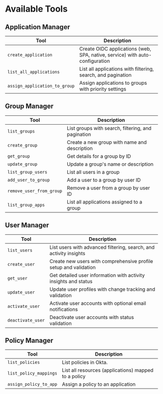 # Available Tools

## Application Manager
| Tool | Description |
|------|-------------|
| `create_application` | Create OIDC applications (web, SPA, native, service) with auto-configuration |
| `list_all_applications` | List all applications with filtering, search, and pagination |
| `assign_application_to_group` | Assign applications to groups with priority settings |

## Group Manager
| Tool | Description |
|------|-------------|
| `list_groups` | List groups with search, filtering, and pagination |
| `create_group` | Create a new group with name and description |
| `get_group` | Get details for a group by ID |
| `update_group` | Update a group's name or description |
| `list_group_users` | List all users in a group |
| `add_user_to_group` | Add a user to a group by user ID |
| `remove_user_from_group` | Remove a user from a group by user ID |
| `list_group_apps` | List all applications assigned to a group |

## User Manager
| Tool | Description |
|------|-------------|
| `list_users` | List users with advanced filtering, search, and activity insights |
| `create_user` | Create new users with comprehensive profile setup and validation |
| `get_user` | Get detailed user information with activity insights and status |
| `update_user` | Update user profiles with change tracking and validation |
| `activate_user` | Activate user accounts with optional email notifications |
| `deactivate_user` | Deactivate user accounts with status validation | 

## Policy Manager
| Tool | Description |
|------|-------------|
| `list_policies` | List policies in Okta. |
| `list_policy_mappings` | List all resources (applications) mapped to a policy |
| `assign_policy_to_app` | Assign a policy to an application | 